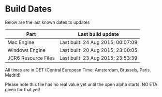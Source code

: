 # Build Dates

Below are the last known dates to updates

Part | Last build update
-----|-----
Mac Engine | Last built: 24 Aug 2015; 00:07:09
Windows Engine | Last built: 20 Aug 2015; 23:00:05
JCR6 Resource Files | Last built: 23 Aug 2015; 23:53:39
All times are in CET (Central European Time: Amsterdam, Brussels, Paris, Madrid)


Please note this file has no real value yet until the open alpha starts. NO ETA given for that yet!
